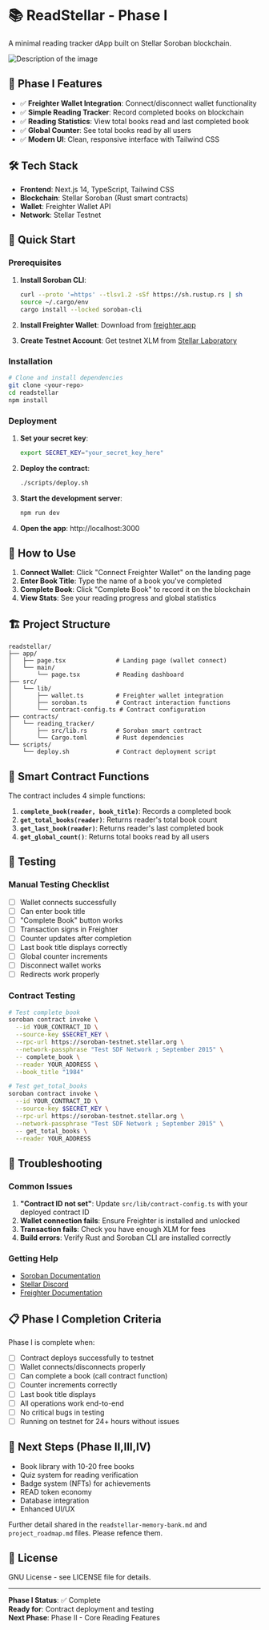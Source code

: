 # 📚 ReadStellar - Phase I

A minimal reading tracker dApp built on Stellar Soroban blockchain.

![Description of the image](page_pI_test_pass.png) 

## 🎯 Phase I Features

- ✅ **Freighter Wallet Integration**: Connect/disconnect wallet functionality
- ✅ **Simple Reading Tracker**: Record completed books on blockchain
- ✅ **Reading Statistics**: View total books read and last completed book
- ✅ **Global Counter**: See total books read by all users
- ✅ **Modern UI**: Clean, responsive interface with Tailwind CSS

## 🛠 Tech Stack

- **Frontend**: Next.js 14, TypeScript, Tailwind CSS
- **Blockchain**: Stellar Soroban (Rust smart contracts)
- **Wallet**: Freighter Wallet API
- **Network**: Stellar Testnet

## 🚀 Quick Start

### Prerequisites

1. **Install Soroban CLI**:
   ```bash
   curl --proto '=https' --tlsv1.2 -sSf https://sh.rustup.rs | sh
   source ~/.cargo/env
   cargo install --locked soroban-cli
   ```

2. **Install Freighter Wallet**: Download from [freighter.app](https://freighter.app)

3. **Create Testnet Account**: Get testnet XLM from [Stellar Laboratory](https://laboratory.stellar.org/#account-creator?network=testnet)

### Installation

```bash
# Clone and install dependencies
git clone <your-repo>
cd readstellar
npm install
```

### Deployment

1. **Set your secret key**:
   ```bash
   export SECRET_KEY="your_secret_key_here"
   ```

2. **Deploy the contract**:
   ```bash
   ./scripts/deploy.sh
   ```

3. **Start the development server**:
   ```bash
   npm run dev
   ```

4. **Open the app**: http://localhost:3000

## 📖 How to Use

1. **Connect Wallet**: Click "Connect Freighter Wallet" on the landing page
2. **Enter Book Title**: Type the name of a book you've completed
3. **Complete Book**: Click "Complete Book" to record it on the blockchain
4. **View Stats**: See your reading progress and global statistics

## 🏗 Project Structure

```
readstellar/
├── app/
│   ├── page.tsx              # Landing page (wallet connect)
│   └── main/
│       └── page.tsx          # Reading dashboard
├── src/
│   └── lib/
│       ├── wallet.ts         # Freighter wallet integration
│       ├── soroban.ts        # Contract interaction functions
│       └── contract-config.ts # Contract configuration
├── contracts/
│   └── reading_tracker/
│       ├── src/lib.rs        # Soroban smart contract
│       └── Cargo.toml        # Rust dependencies
└── scripts/
    └── deploy.sh             # Contract deployment script
```

## 🔧 Smart Contract Functions

The contract includes 4 simple functions:

1. **`complete_book(reader, book_title)`**: Records a completed book
2. **`get_total_books(reader)`**: Returns reader's total book count
3. **`get_last_book(reader)`**: Returns reader's last completed book
4. **`get_global_count()`**: Returns total books read by all users

## 🧪 Testing

### Manual Testing Checklist

- [ ] Wallet connects successfully
- [ ] Can enter book title
- [ ] "Complete Book" button works
- [ ] Transaction signs in Freighter
- [ ] Counter updates after completion
- [ ] Last book title displays correctly
- [ ] Global counter increments
- [ ] Disconnect wallet works
- [ ] Redirects work properly

### Contract Testing

```bash
# Test complete_book
soroban contract invoke \
  --id YOUR_CONTRACT_ID \
  --source-key $SECRET_KEY \
  --rpc-url https://soroban-testnet.stellar.org \
  --network-passphrase "Test SDF Network ; September 2015" \
  -- complete_book \
  --reader YOUR_ADDRESS \
  --book_title "1984"

# Test get_total_books
soroban contract invoke \
  --id YOUR_CONTRACT_ID \
  --source-key $SECRET_KEY \
  --rpc-url https://soroban-testnet.stellar.org \
  --network-passphrase "Test SDF Network ; September 2015" \
  -- get_total_books \
  --reader YOUR_ADDRESS
```

## 🚨 Troubleshooting

### Common Issues

1. **"Contract ID not set"**: Update `src/lib/contract-config.ts` with your deployed contract ID
2. **Wallet connection fails**: Ensure Freighter is installed and unlocked
3. **Transaction fails**: Check you have enough XLM for fees
4. **Build errors**: Verify Rust and Soroban CLI are installed correctly

### Getting Help

- [Soroban Documentation](https://soroban.stellar.org/docs)
- [Stellar Discord](https://discord.gg/stellar)
- [Freighter Documentation](https://freighter.app/docs)

## 📋 Phase I Completion Criteria

Phase I is complete when:

- [ ] Contract deploys successfully to testnet
- [ ] Wallet connects/disconnects properly
- [ ] Can complete a book (call contract function)
- [ ] Counter increments correctly
- [ ] Last book title displays
- [ ] All operations work end-to-end
- [ ] No critical bugs in testing
- [ ] Running on testnet for 24+ hours without issues

## 🎯 Next Steps (Phase II,III,IV)

- Book library with 10-20 free books
- Quiz system for reading verification
- Badge system (NFTs) for achievements
- READ token economy
- Database integration
- Enhanced UI/UX

Further detail shared in the `readstellar-memory-bank.md` and `project_roadmap.md` files. Please refence them. 

## 📄 License

GNU License - see LICENSE file for details.

---

**Phase I Status**: ✅ Complete  
**Ready for**: Contract deployment and testing  
**Next Phase**: Phase II - Core Reading Features
